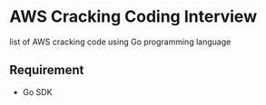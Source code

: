# AWS Cracking Coding Interview 
list of AWS cracking code using Go programming language


## Requirement
* Go SDK



